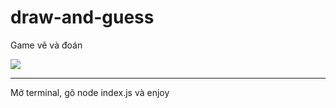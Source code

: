# draw-and-guess
Game vẽ và đoán

<img src="http://thieunien.vn/uploads/2019/08/1566371522-xbox.png"> 
<hr>
Mở terminal, gõ node index.js và enjoy
